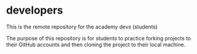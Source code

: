 # developers

This is the remote repository for the academy devs (students)

The purpose of this repository is for students to practice forking projects to their GitHub accounts and then cloning the project to their local machine. 
